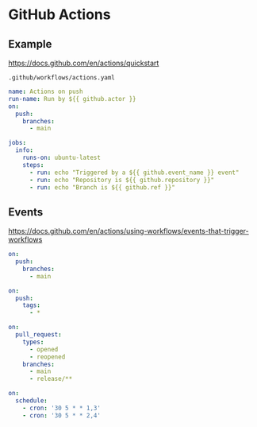 # GitHub Actions

## Example

https://docs.github.com/en/actions/quickstart

`.github/workflows/actions.yaml`
```yaml
name: Actions on push
run-name: Run by ${{ github.actor }}
on:
  push:
    branches:
      - main

jobs:
  info:
    runs-on: ubuntu-latest
    steps:
      - run: echo "Triggered by a ${{ github.event_name }} event"
      - run: echo "Repository is ${{ github.repository }}"
      - run: echo "Branch is ${{ github.ref }}"
```

## Events

https://docs.github.com/en/actions/using-workflows/events-that-trigger-workflows

```yaml
on:
  push:
    branches:
      - main
```

```yaml
on:
  push:
    tags:
      - *
```

```yaml
on:
  pull_request:
    types:
      - opened
      - reopened
    branches:
      - main
      - release/**
```

```yaml
on:
  schedule:
    - cron: '30 5 * * 1,3'
    - cron: '30 5 * * 2,4'
```
